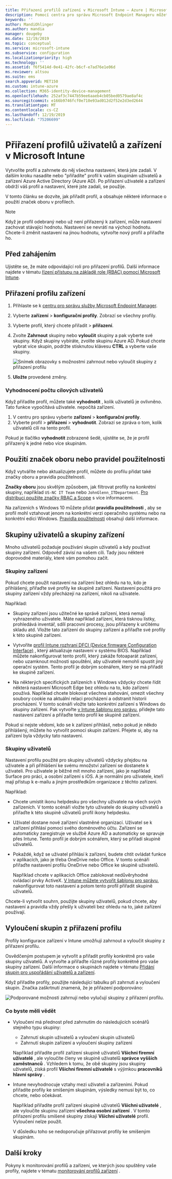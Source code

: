```yaml
---
title: Přiřazení profilů zařízení v Microsoft Intune – Azure | Microsoft Docs
description: Pomocí centra pro správu Microsoft Endpoint Manageru můžete uživatelům a zařízením přiřadit profily a zásady zařízení. Přečtěte si, jak vyloučit skupiny z přiřazení profilu v Microsoft Intune.
keywords: ''
author: MandiOhlinger
ms.author: mandia
manager: dougeby
ms.date: 12/19/2019
ms.topic: conceptual
ms.service: microsoft-intune
ms.subservice: configuration
ms.localizationpriority: high
ms.technology: ''
ms.assetid: f6f5414d-0e41-42fc-b6cf-e7ad76e1e06d
ms.reviewer: altsou
ms.suite: ems
search.appverid: MET150
ms.custom: intune-azure
ms.collection: M365-identity-device-management
ms.openlocfilehash: 252af3c7447b59ee6aaeb4cb05bed0579ae8af4c
ms.sourcegitcommit: e166b9746fcf0e710e93ad012d2f52e2d3ed2644
ms.translationtype: MT
ms.contentlocale: cs-CZ
ms.lasthandoff: 12/19/2019
ms.locfileid: "75206699"
---
```

# <a name="assign-user-and-device-profiles-in-microsoft-intune"></a>Přiřazení profilů uživatelů a zařízení v Microsoft Intune

Vytvoříte profil a zahrnete do něj všechna nastavení, která jste zadali. V dalším kroku nasadíte nebo "přiřadíte" profil k vašim skupinám uživatelů a zařízení Azure Active Directory (Azure AD). Po přiřazení uživatelé a zařízení obdrží váš profil a nastavení, které jste zadali, se použije.

V tomto článku se dozvíte, jak přiřadit profil, a obsahuje některé informace o použití značek oboru v profilech.

> [!NOTE]  
> Když je profil odebraný nebo už není přiřazený k zařízení, může nastavení zachovat stávající hodnotu. Nastavení se nevrátí na výchozí hodnotu. Chcete-li změnit nastavení na jinou hodnotu, vytvořte nový profil a přiřaďte ho.

## <a name="before-you-begin"></a>Před zahájením

Ujistěte se, že máte odpovídající roli pro přiřazení profilů. Další informace najdete v tématu [řízení přístupu na základě role (RBAC) pomocí Microsoft Intune](../fundamentals/role-based-access-control.md).

## <a name="assign-a-device-profile"></a>Přiřazení profilu zařízení

1. Přihlaste se k [centru pro správu služby Microsoft Endpoint Manager](https://go.microsoft.com/fwlink/?linkid=2109431).
2. Vyberte **zařízení** > **konfigurační profily**. Zobrazí se všechny profily.
3. Vyberte profil, který chcete přiřadit > **přiřazení**.
4. Zvolte **Zahrnout** skupiny nebo **vyloučit** skupiny a pak vyberte své skupiny. Když skupiny vybíráte, zvolíte skupinu Azure AD. Pokud chcete vybrat více skupin, podržte stisknutou klávesu **CTRL** a vyberte vaše skupiny.

    ![Snímek obrazovky s možnostmi zahrnout nebo vyloučit skupiny z přiřazení profilu](./media/device-profile-assign/group-include-exclude.png)

5. **Uložte** provedené změny.

### <a name="evaluate-how-many-users-are-targeted"></a>Vyhodnocení počtu cílových uživatelů

Když přiřadíte profil, můžete také **vyhodnotit** , kolik uživatelů je ovlivněno. Tato funkce vypočítává uživatele. nepočítá zařízení.

1. V centru pro správu vyberte **zařízení** > **konfigurační profily**.
2. Vyberte profil > **přiřazení** > **vyhodnotit**. Zobrazí se zpráva o tom, kolik uživatelů cílí na tento profil.

Pokud je tlačítko **vyhodnotit** zobrazené šedě, ujistěte se, že je profil přiřazený k jedné nebo více skupinám.

## <a name="use-scope-tags-or-applicability-rules"></a>Použití značek oboru nebo pravidel použitelnosti

Když vytváříte nebo aktualizujete profil, můžete do profilu přidat také značky oboru a pravidla použitelnosti.

**Značky oboru** jsou skvělým způsobem, jak filtrovat profily na konkrétní skupiny, například `US-NC IT Team` nebo `JohnGlenn_ITDepartment`. [Pro distribuci použijte značky RBAC a Scope](../fundamentals/scope-tags.md) s více informacemi.

Na zařízeních s Windows 10 můžete přidat **pravidla použitelnosti** , aby se profil mohl vztahovat jenom na konkrétní verzi operačního systému nebo na konkrétní edici Windows. [Pravidla použitelnosti](device-profile-create.md#applicability-rules) obsahují další informace.

## <a name="user-groups-vs-device-groups"></a>Skupiny uživatelů a skupiny zařízení

Mnoho uživatelů požaduje používání skupin uživatelů a kdy používat skupiny zařízení. Odpověď závisí na vašem cíli. Tady jsou některé doprovodné materiály, které vám pomohou začít.

### <a name="device-groups"></a>Skupiny zařízení

Pokud chcete použít nastavení na zařízení bez ohledu na to, kdo je přihlášený, přiřaďte své profily ke skupině zařízení. Nastavení použitá pro skupiny zařízení vždy přecházejí na zařízení, nikoli na uživatele.

Například:

- Skupiny zařízení jsou užitečné ke správě zařízení, která nemají vyhrazeného uživatele. Máte například zařízení, která tisknou lístky, prohledává inventář, sdílí pracovní procesy, jsou přiřazeny k určitému skladu atd. Vložte tato zařízení do skupiny zařízení a přiřaďte své profily k této skupině zařízení.

- Vytvoříte [profil Intune rozhraní DFCI (Device firmware Configuration Interface)](device-firmware-configuration-interface-windows.md) , který aktualizuje nastavení v systému BIOS. Například můžete nakonfigurovat tento profil, který zakáže fotoaparát zařízení, nebo uzamknout možnosti spouštění, aby uživatelé nemohli spustit jiný operační systém. Tento profil je dobrým scénářem, který se má přiřadit ke skupině zařízení.

- Na některých specifických zařízeních s Windows vždycky chcete řídit některá nastavení Microsoft Edge bez ohledu na to, kdo zařízení používá. Například chcete blokovat všechna stahování, omezit všechny soubory cookie na aktuální relaci procházení a odstranit historii procházení. V tomto scénáři vložte tato konkrétní zařízení s Windows do skupiny zařízení. Pak vytvořte [v Intune šablonu pro správu](administrative-templates-windows.md), přidejte tato nastavení zařízení a přiřaďte tento profil ke skupině zařízení.

Pokud si nejste vědomi, kdo se k zařízení přihlásil, nebo pokud je někdo přihlášený, můžete ho vytvořit pomocí skupin zařízení. Přejete si, aby na zařízení byla vždycky tato nastavení.

### <a name="user-groups"></a>Skupiny uživatelů

Nastavení profilu použité pro skupiny uživatelů vždycky přejdou na uživatele a při přihlášení ke svému množství zařízení se dostanete k uživateli. Pro uživatele je běžné mít mnoho zařízení, jako je například Surface pro práci, a osobní zařízení s iOS. A je normální pro uživatele, kteří mají přístup k e-mailu a jiným prostředkům organizace z těchto zařízení.

Například:

- Chcete umístit ikonu helpdesku pro všechny uživatele na všech svých zařízeních. V tomto scénáři vložte tyto uživatele do skupiny uživatelů a přiřaďte k této skupině uživatelů profil ikony helpdesku.
- Uživatel dostane nové zařízení vlastněné organizací. Uživatel se k zařízení přihlásí pomocí svého doménového účtu. Zařízení se automaticky zaregistruje ve službě Azure AD a automaticky se spravuje přes Intune. Tento profil je dobrým scénářem, který se přiřadí skupině uživatelů.
- Pokaždé, když se uživatel přihlásí k zařízení, budete chtít ovládat funkce v aplikacích, jako je třeba OneDrive nebo Office. V tomto scénáři přiřaďte nastavení profilu OneDrive nebo Office ke skupině uživatelů.

  Například chcete v aplikacích Office zablokovat nedůvěryhodné ovládací prvky ActiveX. [V Intune můžete vytvořit šablonu pro správu](administrative-templates-windows.md), nakonfigurovat toto nastavení a potom tento profil přiřadit skupině uživatelů.

Chcete-li vytvořit souhrn, použijte skupiny uživatelů, pokud chcete, aby nastavení a pravidla vždy přešly k uživateli bez ohledu na to, jaké zařízení používají.

## <a name="exclude-groups-from-a-profile-assignment"></a>Vyloučení skupin z přiřazení profilu

Profily konfigurace zařízení v Intune umožňují zahrnout a vyloučit skupiny z přiřazení profilu.

Osvědčeným postupem je vytvořit a přiřadit profily konkrétně pro vaše skupiny uživatelů. A vytvořte a přiřaďte různé profily konkrétně pro vaše skupiny zařízení. Další informace o skupinách najdete v tématu [Přidání skupin pro uspořádání uživatelů a zařízení](../fundamentals/groups-add.md).

Když přiřadíte profily, použijte následující tabulku při zahrnutí a vyloučení skupin. Značka zaškrtnutí znamená, že je přiřazení podporováno:

![Podporované možnosti zahrnují nebo vylučují skupiny z přiřazení profilu.](./media/device-profile-assign/include-exclude-user-device-groups.png)

### <a name="what-you-should-know"></a>Co byste měli vědět

- Vyloučení má přednost před zahrnutím do následujících scénářů stejného typu skupiny:

  - Zahrnutí skupin uživatelů a vyloučení skupin uživatelů
  - Zahrnutí skupin zařízení a vyloučení skupiny zařízení

  Například přiřadíte profil zařízení skupině uživatelů **Všichni firemní uživatelé** , ale vyloučíte členy ve skupině uživatelů **správce vyšších zaměstnanců** . Vzhledem k tomu, že obě skupiny jsou skupiny uživatelů, získá profil **Všichni firemní uživatelé** s výjimkou **pracovníků hlavní správy** .

- Intune nevyhodnocuje vztahy mezi uživateli a zařízeními. Pokud přiřadíte profily ke smíšeným skupinám, výsledky nemusí být to, co chcete, nebo očekávat.

  Například přiřadíte profil zařízení skupině uživatelů **Všichni uživatelé** , ale vyloučíte skupinu zařízení **všechna osobní zařízení** . V tomto přiřazení profilu smíšené skupiny získají **Všichni uživatelé** profil. Vyloučení nelze použít.

  V důsledku toho se nedoporučuje přiřazovat profily ke smíšeným skupinám.

## <a name="next-steps"></a>Další kroky

Pokyny k monitorování profilů a zařízení, ve kterých jsou spuštěny vaše profily, najdete v tématu [monitorování profilů zařízení](device-profile-monitor.md) .
